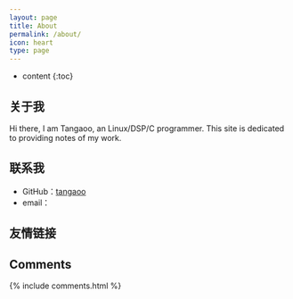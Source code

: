 ```yaml
---
layout: page
title: About
permalink: /about/
icon: heart
type: page
---
```


* content
{:toc}

## 关于我

Hi there, I am Tangaoo, an Linux/DSP/C programmer. This site is dedicated to providing notes of my work.

## 联系我

* GitHub：[tangaoo](https://github.com/tangaoo)
* email：

## 友情链接


## Comments

{% include comments.html %}
